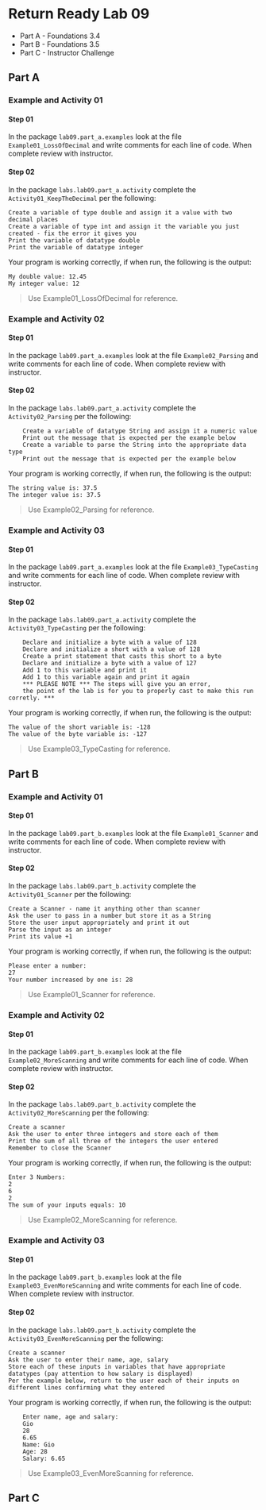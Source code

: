 # Return Ready Lab 09

* Part A - Foundations 3.4
* Part B - Foundations 3.5
* Part C - Instructor Challenge

## Part A

### Example and Activity 01

#### Step 01

In the package `lab09.part_a.examples` look at the file `Example01_LossOfDecimal` and write comments for each line of code. When complete review with instructor.

#### Step 02

In the package `labs.lab09.part_a.activity` complete the `Activity01_KeepTheDecimal` per the following:

    Create a variable of type double and assign it a value with two decimal places
    Create a variable of type int and assign it the variable you just created - fix the error it gives you
    Print the variable of datatype double
    Print the variable of datatype integer 

Your program is working correctly, if when run, the following is the output:

```
My double value: 12.45
My integer value: 12
```

> Use Example01_LossOfDecimal for reference.

### Example and Activity 02

#### Step 01

In the package `lab09.part_a.examples` look at the file `Example02_Parsing` and write comments for each line of code. When complete review with instructor.

#### Step 02

In the package `labs.lab09.part_a.activity` complete the `Activity02_Parsing` per the following:

        Create a variable of datatype String and assign it a numeric value
        Print out the message that is expected per the example below
        Create a variable to parse the String into the appropriate data type
        Print out the message that is expected per the example below

Your program is working correctly, if when run, the following is the output:

```
The string value is: 37.5
The integer value is: 37.5
```

> Use Example02_Parsing for reference.

### Example and Activity 03

#### Step 01

In the package `lab09.part_a.examples` look at the file `Example03_TypeCasting` and write comments for each line of code. When complete review with instructor.

#### Step 02

In the package `labs.lab09.part_a.activity` complete the `Activity03_TypeCasting` per the following:

        Declare and initialize a byte with a value of 128
        Declare and initialize a short with a value of 128
        Create a print statement that casts this short to a byte
        Declare and initialize a byte with a value of 127
        Add 1 to this variable and print it
        Add 1 to this variable again and print it again
        *** PLEASE NOTE *** The steps will give you an error, 
        the point of the lab is for you to properly cast to make this run corretly. ***

Your program is working correctly, if when run, the following is the output:

```
The value of the short variable is: -128
The value of the byte variable is: -127
```

> Use Example03_TypeCasting for reference.

## Part B

### Example and Activity 01

#### Step 01

In the package `lab09.part_b.examples` look at the file `Example01_Scanner` and write comments for each line of code. When complete review with instructor.

#### Step 02

In the package `labs.lab09.part_b.activity` complete the `Activity01_Scanner` per the following:

    Create a Scanner - name it anything other than scanner
    Ask the user to pass in a number but store it as a String
    Store the user input appropriately and print it out
    Parse the input as an integer
    Print its value +1

Your program is working correctly, if when run, the following is the output:
```
Please enter a number: 
27
Your number increased by one is: 28
```

> Use Example01_Scanner for reference.

### Example and Activity 02

#### Step 01

In the package `lab09.part_b.examples` look at the file `Example02_MoreScanning` and write comments for each line of code. When complete review with instructor.

#### Step 02

In the package `labs.lab09.part_b.activity` complete the `Activity02_MoreScanning` per the following:

    Create a scanner
    Ask the user to enter three integers and store each of them
    Print the sum of all three of the integers the user entered
    Remember to close the Scanner

Your program is working correctly, if when run, the following is the output:
```
Enter 3 Numbers: 
2
6
2
The sum of your inputs equals: 10
```

> Use Example02_MoreScanning for reference.


### Example and Activity 03

#### Step 01

In the package `lab09.part_b.examples` look at the file `Example03_EvenMoreScanning` and write comments for each line of code. When complete review with instructor.

#### Step 02

In the package `labs.lab09.part_b.activity` complete the `Activity03_EvenMoreScanning` per the following:

    Create a scanner
    Ask the user to enter their name, age, salary
    Store each of these inputs in variables that have appropriate datatypes (pay attention to how salary is displayed)
    Per the example below, return to the user each of their inputs on different lines confirming what they entered

Your program is working correctly, if when run, the following is the output:
```
    Enter name, age and salary:
    Gio
    28
    6.65
    Name: Gio
    Age: 28
    Salary: 6.65
```

> Use Example03_EvenMoreScanning for reference.

## Part C